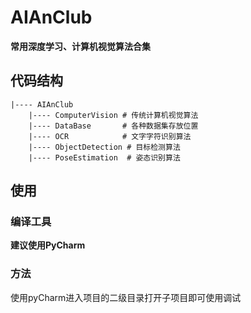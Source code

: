 # AIAnClub

**常用深度学习、计算机视觉算法合集**

## 代码结构
```shell
|---- AIAnClub
    |---- ComputerVision # 传统计算机视觉算法
    |---- DataBase       # 各种数据集存放位置
    |---- OCR            # 文字字符识别算法
    |---- ObjectDetection # 目标检测算法
    |---- PoseEstimation  # 姿态识别算法
```

## 使用

### 编译工具
**建议使用PyCharm**

### 方法
使用pyCharm进入项目的二级目录打开子项目即可使用调试